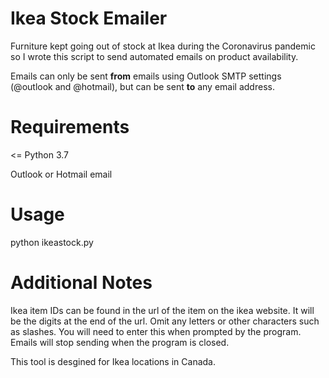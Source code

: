 # Ikea Stock Emailer
Furniture kept going out of stock at Ikea during the Coronavirus pandemic so I wrote this script to send automated emails on product availability.

Emails can only be sent <b>from</b> emails using Outlook SMTP settings (@outlook and @hotmail), but can be sent <b>to</b> any email address.

# Requirements

<= Python 3.7

Outlook or Hotmail email

# Usage
python ikeastock.py 

# Additional Notes
Ikea item IDs can be found in the url of the item on the ikea website. It will be the digits at the end of the url. Omit any letters or other characters such as slashes. You will need to enter this when prompted by the program.
Emails will stop sending when the program is closed.

This tool is desgined for Ikea locations in Canada.
